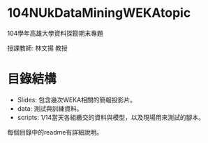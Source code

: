 # 104NUkDataMiningWEKAtopic
104學年高雄大學資料探勘期末專題

授課教師: 林文揚 教授

# 目錄結構
* Slides: 包含幾次WEKA相關的簡報投影片。
* data: 測試與訓練資料。
* scripts: 1/14當天各組繳交的資料與模型，以及現場用來測試的腳本。

每個目錄中的readme有詳細說明。
